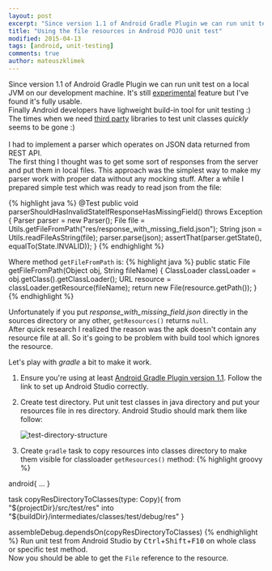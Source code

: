 ```yaml
---
layout: post
excerpt: "Since version 1.1 of Android Gradle Plugin we can run unit test on a local JVM on our development machine. In this article I'll demonstrate how to make local resources available in unit test case."
title: "Using the file resources in Android POJO unit test"
modified: 2015-04-13
tags: [android, unit-testing]
comments: true
author: mateuszklimek
---
```

Since version 1.1 of Android Gradle Plugin we can run unit test on a local JVM on our development machine. It's still [experimental](http://tools.android.com/tech-docs/unit-testing-support) feature but I've found it's fully usable.<br/>
Finally Android developers have lighweight build-in tool for unit testing :)<br />
The times when we need [third party](http://robolectric.org/configuring/) libraries to test unit classes *quickly* seems to be gone :)  
<br/>
I had to implement a parser which operates on JSON data returned from REST API. <br/>
The first thing I thought was to get some sort of responses from the server and put them in local files.
This approach was the simplest way to make my parser work with proper data without any mocking stuff.
After a while I prepared simple test which was ready to read json from the file:

{% highlight java %}
 @Test
public void parserShouldHasInvalidStateIfResponseHasMissingField() throws Exception {
	Parser parser = new Parser();
	File file = Utils.getFileFromPath("res/response_with_missing_field.json");
	String json = Utils.readFileAsString(file);
	parser.parse(json);
	assertThat(parser.getState(), equalTo(State.INVALID));
}
{% endhighlight %}


Where method `getFileFromPath` is:
{% highlight java %}
public static File getFileFromPath(Object obj, String fileName) {
	ClassLoader classLoader = obj.getClass().getClassLoader();
	URL resource = classLoader.getResource(fileName);
	return new File(resource.getPath());
}
{% endhighlight %}


Unfortunately if you put *response_with_missing_field.json* directly in the sources directory or any other, `getResources()` returns `null`. <br/>
After quick research I realized the reason was the apk doesn't contain any resource file at all. 
So it's going to be problem with build tool which ignores the resource. 

Let's play with *gradle* a bit to make it work.

 1. Ensure you're using at least [Android Gradle Plugin version 1.1](http://tools.android.com/tech-docs/unit-testing-support). Follow the link to set up Android Studio correctly. 
 2. Create test directory. Put unit test classes in java directory and put your resources file in res directory. Android Studio should mark them like follow: 

 	![test-directory-structure]({{site.url}}/images/test-directory-structure.png)

 3. Create `gradle` task to copy resources into classes directory to make them visible for classloader `getResources()` method:
{% highlight groovy %}

android{
  ...
}

task copyResDirectoryToClasses(type: Copy){
    from "${projectDir}/src/test/res"
    into "${buildDir}/intermediates/classes/test/debug/res"
}

assembleDebug.dependsOn(copyResDirectoryToClasses)
{% endhighlight %}
 Run unit test from Android Studio by <kbd>Ctrl</kbd>+<kbd>Shift</kbd>+<kbd>F10</kbd> on whole class or specific test method.<br/>
 Now you should be able to get the `File` reference to the resource.




